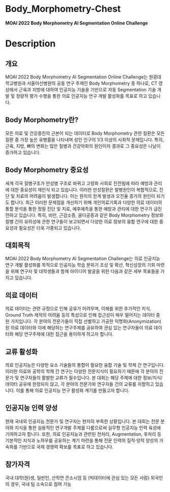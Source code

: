 # Body_Morphometry-Chest
**MOAI 2022 Body Morphometry AI Segmentation Online Challenge**


# Description

## 개요  
  MOAI 2022 Body Morphometry AI Segmentation Online Challenge는 원광대학교병원과 서울아산병원의 공동 연구 주제인 Body Morphometry 중 하나로, CT 영상에서 근육과 지방에 대하여 인공지능 기술을 기반으로 자동 Segmentation 기술 개발 및 정량적 평가 수행을 통한 의료 인공지능 연구 개발 활성화를 목표로 하고 있습니다.

## Body Morphometry란?
  모든 의료 및 건강증진의 근본이 되는 데이터로 Body Morphometry 관련 질환은 모든 질환 중 가장 높은 유병률을 나타내며 성인 인구의 1/3 이상의 사회적 문제입니다. 특히, 근육, 지방, 뼈의 변화는 많은 질병과 건강악화의 원인이자 결과로 그 중요성은 나날이 증가하고 있습니다.



## Body Morphometry 중요성
  세계 각국 질병구조가 만성병 구조로 바뀌고 고령화 사회로 진전됨에 따라 예방과 관리에 대한 중요성이 재인식 되고 있습니다. 이러한 만성질환은 발병원인이 복합적으로, 진단 및 치료의 어려움이 발생합니다. 이는 완치의 한계 발생과 오진율 증가의 원인이 되기도 합니다. 최근 이러한 문제점을 개선하기 위해 개인의료기록과 다양한 의료 데이터의 통합 분석을 통한 정밀 진단 및 치료, 예후예측을 통한 예방과 관리에 대한 연구가 급진전하고 있습니다. 특히, 비만, 근감소증, 골다공증과 같은 Body Morphometry 정보와 질병 간의 유의성에 관한 연구들이 보고되면서 다양한 의료 정보의 융합 연구에 대한 중요성과 필요성은 더욱 가중되고 있습니다.

## 대회목적
MOAI 2022 Body Morphometry AI Segmentation Challenge는 의료 인공지능 연구 개발 활성화를 목적으로 인공지능 학습 분위기 조성 및 확산, 혁신성장의 기회 마련을 위해 연구자 및 대학생들과 함께 아이디어 발굴을 위한 다음과 같은 세부 목표들을 가지고 있습니다.

## 의료 데이터
  의료 데이터는 관련 규정으로 인해 공유가 어려우며, 이해를 위한 추가적인 지식, Ground Truth 제작의 어려움 등의 특성으로 인해 접근성이 매우 떨어지는 데이터 중 한 가지입니다. 각 분야의 전문가들이 직접 선별하고 가공한 익명화(Anonymization)된 의료 데이터와 이에 해당하는 연구주제를 공유하여 관심 있는 연구자들이 의료 데이터와 해당 연구주제에 대한 접근을 용이하게 하고자 합니다.

## 교류 활성화
  의료 인공지능은 다양한 요소 기술들의 통합이 필요한 융합 기술 및 학제 간 연구입니다. 이러한 의료와 공학의 학제 간 연구는 다양한 전문지식이 필요하기 때문에 각 분야의 전문가 및 연구자들의 활발한 교류가 필수입니다. 본 대회는 해당 주제에 대한 정보/지식/데이터 공유에 한정되지 않고, 각 분야의 전문가와 연구자들 간의 교류를 지향하고 있습니다. 이를 통해 의료 인공지능 연구 활성화 계기를 만들고자 합니다.

## 인공지능 인력 양성
  현재 국내외 인공지능 전문가 및 연구자는 현저히 부족한 상황입니다. 본 대회는 전문 분야와 지식을 통한 실용적인 연구개발 주제를 다룸으로써 실무형 인공지능 인력 육성에 기여하고자 합니다. 또한, 의료 인공지능과 관련된 전처리, Augmentation, 후처리 등 기본적인 지식과 노하우를 공유하는 계기 마련을 통해 전문 인력의 질적·양적 양성의 가속화를 기반으로 국제 경쟁력 확보를 목표로 하고 있습니다.  

  
## 참가자격
  국내 대학(원)생, 일반인, 산학연 콘소시엄 등 (빅데이터에 관심 있는 모든 사람)
  외국인의 경우, 국내 팀 소속으로 참여 가능
